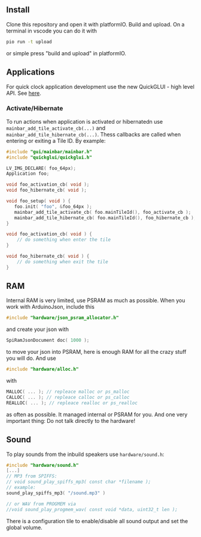 ## Install

Clone this repository and open it with platformIO. Build and upload. On a terminal in vscode you can do it with

```bash
pio run -t upload
```

or simple press "build and upload" in platformIO.

## Applications

For quick clock application development use the new QuickGLUI - high level API. See [here](https://github.com/sharandac/My-TTGO-Watch/pull/163).

### Activate/Hibernate

To run actions when application is activated or hibernatedn use `mainbar_add_tile_activate_cb(...)` and `mainbar_add_tile_hibernate_cb(...)`.
Thess callbacks are called when entering or exiting a Tile ID. By example:

```C
#include "gui/mainbar/mainbar.h"
#include "quickglui/quickglui.h"

LV_IMG_DECLARE( foo_64px);
Application foo;

void foo_activation_cb( void );
void foo_hibernate_cb( void );

void foo_setup( void ) {
   foo.init( "foo", &foo_64px );
   mainbar_add_tile_activate_cb( foo.mainTileId(), foo_activate_cb );
   mainbar_add_tile_hibernate_cb( foo.mainTileId(), foo_hibernate_cb );
}

void foo_activation_cb( void ) {
    // do something when enter the tile
}

void foo_hibernate_cb( void ) {
    // do something when exit the tile
}
```

## RAM

Internal RAM is very limited, use PSRAM as much as possible. When you work with ArduinoJson, include this

```c
#include "hardware/json_psram_allocator.h"
```

and create your json with

```c
SpiRamJsonDocument doc( 1000 );
```

to move your json into PSRAM, here is enough RAM for all the crazy stuff you will do. And use

```c
#include "hardware/alloc.h"
```
with
```c
MALLOC( ... ); // repleace malloc or ps_malloc
CALLOC( ... ); // repleace calloc or ps_calloc
REALLOC( ... ); // repleace realloc or ps_realloc
```

as often as possible. It managed internal or PSRAM for you.
And one very important thing: Do not talk directly to the hardware!

## Sound
To play sounds from the inbuild speakers use `hardware/sound.h`:

```c
#include "hardware/sound.h"
[...]
// MP3 from SPIFFS:
// void sound_play_spiffs_mp3( const char *filename );
// example:
sound_play_spiffs_mp3( "/sound.mp3" )

// or WAV from PROGMEM via
//void sound_play_progmem_wav( const void *data, uint32_t len );

```

There is a configuration tile to enable/disable all sound output and set the global volume.
